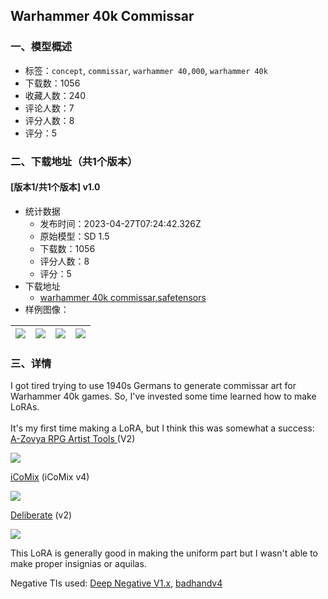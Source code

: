 ## Warhammer 40k Commissar
### 一、模型概述

- 标签：`concept`, `commissar`, `warhammer 40,000`, `warhammer 40k`
- 下载数：1056
- 收藏人数：240
- 评论人数：7
- 评分人数：8
- 评分：5

### 二、下载地址（共1个版本）

#### [版本1/共1个版本] v1.0

- 统计数据
  - 发布时间：2023-04-27T07:24:42.326Z
  - 原始模型：SD 1.5
  - 下载数：1056
  - 评分人数：8
  - 评分：5
- 下载地址
  - [warhammer 40k commissar.safetensors](https://civitai.com/api/download/models/56414)
- 样例图像：

| <img src="https://image.civitai.com/xG1nkqKTMzGDvpLrqFT7WA/2965d705-8063-42be-d7d2-05209e901500/width=450/611170.jpeg" /> | <img src="https://image.civitai.com/xG1nkqKTMzGDvpLrqFT7WA/6456c193-007a-4cd7-3296-685d96d6b800/width=450/611232.jpeg" /> | <img src="https://image.civitai.com/xG1nkqKTMzGDvpLrqFT7WA/a4b17eb5-552e-4743-5a97-a29570849000/width=450/611337.jpeg" /> | <img src="https://image.civitai.com/xG1nkqKTMzGDvpLrqFT7WA/fb6c88b5-8624-4449-a8fe-cd2d901e8800/width=450/611234.jpeg" /> |
| ---- | ---- | ---- | ---- |


### 三、详情
<p>I got tired trying to use 1940s Germans to generate commissar art for Warhammer 40k games. So, I've invested some time learned how to make LoRAs.<br /><br />It's my first time making a LoRA, but I think this was somewhat a success:<br /><a target="_blank" rel="ugc" href="https://civitai.com/models/8124">A-Zovya RPG Artist Tools </a>(V2)</p><img src="http://127.0.0.1:7860/file=H:/image%20ai/stable-diffusion-webui/outputs/txt2img-grids/2023-04-27/prompt_matrix-0010-2662526134.png" /><p><a target="_blank" rel="ugc" href="https://civitai.com/models/16164">iCoMix</a> (iCoMix v4)</p><img src="http://127.0.0.1:7860/file=H:/image%20ai/stable-diffusion-webui/outputs/txt2img-grids/2023-04-27/prompt_matrix-0011-2662526134.png" /><p><a target="_blank" rel="ugc" href="https://civitai.com/models/4823">Deliberate</a> (v2)</p><img src="http://127.0.0.1:7860/file=H:/image%20ai/stable-diffusion-webui/outputs/txt2img-grids/2023-04-27/prompt_matrix-0015-2662526136.png" /><p></p><p>This LoRA is generally good in making the uniform part but I wasn't able to make proper insignias or aquilas.</p><p>Negative TIs used: <a rel="ugc" href="https://civitai.com/models/4629/deep-negative-v1x">Deep Negative V1.x</a>, <a rel="ugc" href="https://civitai.com/models/16993/badhandv4-animeillustdiffusion">badhandv4</a></p>
